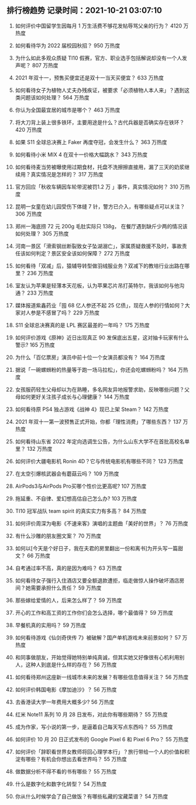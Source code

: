
## 排行榜趋势 记录时间：2021-10-21 03:07:10
  
  1. 如何评价中国留学生因每月 1 万生活费不够花发帖辱骂父亲的行为？ 4120 万热度
    
  2. 如何看待华为 2022 届校园秋招？ 950 万热度
    
  3. 为什么如此多观众质疑 TI10 假赛，官方、职业选手包括解说却没有一个人发声呢？ 807 万热度
    
  4. 2021 年双十一，预售买便宜还是双十一当天买便宜？ 633 万热度
    
  5. 如何看待女子为植物人丈夫办残疾证，被要求「必须植物人本人来」？遇到这类问题该如何处理？ 564 万热度
    
  6. 你认为全国最宜居的城市是哪个？ 463 万热度
    
  7. 将大刀背上装上很多铁环，主要用途是什么？古代兵器是否确实存在铁环？ 420 万热度
    
  8. 如果 S11 全球总决赛上 Faker 再度夺冠，会发生什么？ 363 万热度
    
  9. 如何看待小米 MIX 4 在双十一价格大幅跳水？ 343 万热度
    
  10. 如何看待麦当劳被曝使用过期食材，托盘不洗擦擦直接用，漏了三天的奶浆继续用？真实情况是怎样的？ 317 万热度
    
  11. 官方回应「秋收车辆因车轮带泥被罚1.2 万 」事件，真实情况如何？ 310 万热度
    
  12. 昆明一女童在幼儿园受伤下体缝 7 针，警方已介入，有哪些疑点可以关注？ 306 万热度
    
  13. 郑州一海底捞 72 元 200g 毛肚实际只 138g， 在餐厅遇到缺斤少两的情况该如何处理？ 305 万热度
    
  14. 河南一景区「滑索钢丝断裂致女子坠湖溺亡」，家属质疑救援不及时，事故责任该如何判定？景区安全该如何保障？ 272 万热度
    
  15. 如何看待「双减」后，猿辅导转型做羽绒服业务？双减下的教培行业出路在哪里？ 236 万热度
    
  16. 室友认为苹果是轻薄本天花板，认为苹果芯片吊打英特尔，我该如何与他沟通？ 233 万热度
    
  17. 媒体报道紫鑫药业「囤 68 亿人参还不起 25 亿债」，现在人参的行情如何？大家对人参是不感冒了吗？ 229 万热度
    
  18. S11 全球总决赛真的是 LPL 赛区最差的一年吗？ 175 万热度
    
  19. 如何评价游戏《原神》近日出现真正 90 发保底出五星，这对抽卡玩家有什么警示? 165 万热度
    
  20. 为什么「百亿票房」演员中前十位一个女演员都没有？ 164 万热度
    
  21. 据说「一碗螺蛳粉的热量等于跑一场马拉松」，你还会吃螺蛳粉吗？ 164 万热度
    
  22. 女孩服药轻生父母却以为在熟睡，多名网友异地报警求助，反映哪些问题？父母如何更好关注孩子成长与心理健康？ 144 万热度
    
  23. 如何看待原 PS4 独占游戏《战神 4》现已上架 Steam？ 142 万热度
    
  24. 2021 年双十一第一波预售正式开始，你都「理性消费」了哪些东西？ 137 万热度
    
  25. 如何看待山东省 2022 年定向选调生公告，为什么山东大学不在首批高校名单里？ 132 万热度
    
  26. 如何评价大疆电影机 Ronin 4D？它与传统电影机有哪些不同？ 123 万热度
    
  27. 在太空引爆核武器会有蘑菇云吗？ 109 万热度
    
  28. AirPods3与AirPods Pro买哪个性价比更高呢? 107 万热度
    
  29. 拖延重、不自律、爱幻想高估自己怎么办? 103 万热度
    
  30. TI10 冠军战队 team spirit 的真实实力有多高？ 84 万热度
    
  31. 如何评价周深为电影《不速来客》演唱的主题曲「美好的世界」？ 76 万热度
    
  32. 有什么沙雕的朋友圈文案？ 70 万热度
    
  33. 如何以[今天是个好日子，我在夫君的房里翻出一份和离书]为开头写一篇甜文？ 66 万热度
    
  34. 自考通过率不高，真的是因为难吗？ 63 万热度
    
  35. 如何看待女子强行入住酒店又要全额退款遭拒，临走做惊人操作破坏酒店房间？她需要承担什么责任？ 59 万热度
    
  36. 那些嫁给爱情的人，后来怎么样了？ 59 万热度
    
  37. 开心的工作和高工资的工作你们会怎么选择，哪个最值得？ 59 万热度
    
  38. 早餐机真的实用吗？ 59 万热度
    
  39. 如何看待游戏《仙剑奇侠传 7》被破解？国产单机游戏未来前景如何？ 57 万热度
    
  40. 和同事做朋友，开始觉得她特别单纯真诚，但其实她又好像很有心机利用别人，这种人到底是什么样的存在？ 56 万热度
    
  41. 如何看待郑州这座新一线城市未来的发展？有哪些信息值得关注？ 56 万热度
    
  42. 如何评价韩国电影《摩加迪沙》？ 56 万热度
    
  43. 去香港读大学一年费用大概多少? 56 万热度
    
  44. 红米 Note11 系列 10 月 28 日发布，对此你有哪些期待？ 55 万热度
    
  45. 成为作家，写小说的第一步，是逼着自己每天写点东西吗？ 55 万热度
    
  46. 如何评价 10 月 20 日正式发布的 Google Pixel 6 和 Pixel 6 Pro？ 55 万热度
    
  47. 如何评价「辞职看世界女教师将回心理学本行」？旅行带给一个人的价值和积淀有哪些？有机会你想出去看世界吗？ 55 万热度
    
  48. 做数据分析不得不看的书有哪些？ 55 万热度
    
  49. 什么是数字化和数字化转型？ 54 万热度
    
  50. 你从什么时候学会了自己做饭？有哪些私藏的宝藏菜谱？ 54 万热度
    